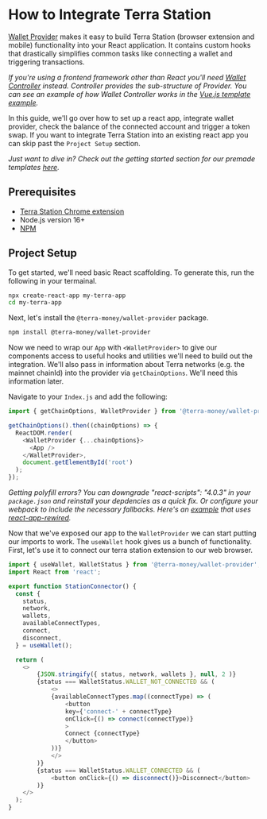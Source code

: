 # How to Integrate Terra Station

[Wallet Provider](https://github.com/terra-money/wallet-provider) makes it easy to build Terra Station (browser extension and mobile) functionality into your React application. It contains custom hooks that drastically simplifies common tasks like connecting a wallet and triggering transactions. 

*If you're using a frontend framework other than React you'll need [Wallet Controller](https://www.npmjs.com/package/@terra-money/wallet-controller) instead. Controller provides the sub-structure of Provider. You can see an example of how Wallet Controller works in the [Vue.js template example](https://githubbox.com/terra-money/wallet-provider/tree/main/templates/vue).* 

In this guide, we'll go over how to set up a react app, integrate wallet provider, check the balance of the connected account and trigger a token swap. If you want to integrate Terra Station into an existing react app you can skip past the `Project Setup` section. 

*Just want to dive in? Check out the getting started section for our premade templates [here](https://github.com/terra-money/wallet-provider/).*
 

## Prerequisites

- [Terra Station Chrome extension](../../learn/terra-station/download/terra-station-extension.md)
- Node.js version 16+
- [NPM](https://www.npmjs.com/)

## Project Setup

To get started, we'll need basic React scaffolding. To generate this, run the following in your termainal.
```sh
npx create-react-app my-terra-app
cd my-terra-app
```

Next, let's install the `@terra-money/wallet-provider` package. 

```sh
npm install @terra-money/wallet-provider
```
Now we need to wrap our `App` with `<WalletProvider>` to give our components access to useful hooks and utilities we'll need to build out the integration. We'll also pass in information about Terra networks (e.g. the mainnet chainId) into the provider via `getChainOptions`. We'll need this information later. 

Navigate to your `Index.js` and add the following:

```js
import { getChainOptions, WalletProvider } from '@terra-money/wallet-provider';

getChainOptions().then((chainOptions) => {
  ReactDOM.render(
    <WalletProvider {...chainOptions}>
      <App />
    </WalletProvider>,
    document.getElementById('root')
  );
});
```

*Getting polyfill errors? You can downgrade "react-scripts": "4.0.3" in your `package.json` and reinstall your depdencies as a quick fix. Or configure your webpack to include the necessary fallbacks. Here's an [example](https://github.com/terra-money/wallet-provider/blob/main/templates/create-react-app/config-overrides.js) that uses [react-app-rewired](https://www.npmjs.com/package/react-app-rewired).*


Now that we've exposed our app to the `WalletProvider` we can start putting our imports to work. The `useWallet` hook gives us a bunch of functionality. First, let's use it to connect our terra station extension to our web browser.

```js
import { useWallet, WalletStatus } from '@terra-money/wallet-provider';
import React from 'react';

export function StationConnector() {
  const {
    status,
    network,
    wallets,
    availableConnectTypes,
    connect,
    disconnect,
  } = useWallet();

  return (
    <>
        {JSON.stringify({ status, network, wallets }, null, 2 )}
        {status === WalletStatus.WALLET_NOT_CONNECTED && (
            <>
            {availableConnectTypes.map((connectType) => (
                <button
                key={'connect-' + connectType}
                onClick={() => connect(connectType)}
                >
                Connect {connectType}
                </button>
            ))}
            </>
        )}
        {status === WalletStatus.WALLET_CONNECTED && (
            <button onClick={() => disconnect()}>Disconnect</button>
        )}
    </>
  );
}


```
